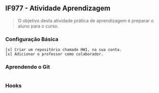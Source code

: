 ## IF977 - Atividade Aprendizagem
> O objetivo desta atividade prática de aprendizagem é preparar o aluno para o curso.

### Configuração Básica
```
[x] Criar um repositório chamado HW1, na sua conta.
[x] Adicionar o professor como colaborador.
```

### Aprendendo o Git
```

```

### Hooks 
```

```

